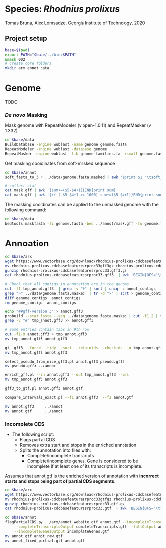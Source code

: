 # Species: _Rhodnius prolixus_

Tomas Bruna, Alex Lomsadze,
Georgia Institute of Technology,
2020

## Project setup

```bash
base=$(pwd)
export PATH="$base/../bin:$PATH"
umask 002
# Create core folders
mkdir arx annot data
```

# Genome

TODO

### _De novo_ Masking

Mask genome with RepeatModeler (v open-1.0.11) and RepeatMasker (v 1.332)

```bash
cd $base/data
BuildDatabase -engine wublast -name genome genome.fasta
RepeatModeler -engine wublast -database genome
RepeatMasker -engine wublast -lib genome-families.fa -xsmall genome.fasta
```

Get masking coordinates from soft-masked sequence

```bash
cd $base/annot
soft_fasta_to_3 < ../data/genome.fasta.masked | awk '{print $1 "\tsoft_masking\trepeat\t" $2+1 "\t" $3 "\t.\t.\t.\t." }' > mask.gff

# collect stat
cat mask.gff | awk '{sum+=($5-$4+1)}END{print sum}'
cat mask.gff | awk '{if ( $5-$4+1 >= 1000) sum+=($5-$4+1)}END{print sum}'
```

The masking coordinates can be applied to the unmasked genome with the following command:

```bash
cd $base/data
bedtools maskfasta -fi genome.fasta -bed ../annot/mask.gff -fo genome.fasta.masked -soft
```

# Annoation

```bash
cd $base/arx
wget https://www.vectorbase.org/download/rhodnius-prolixus-cdcbasefeaturesrproc33gff3gz
mv rhodnius-prolixus-cdcbasefeaturesrproc33gff3gz rhodnius-prolixus-cdcbasefeaturesrproc33.gff3.gz
gunzip rhodnius-prolixus-cdcbasefeaturesrproc33.gff3.gz
cat rhodnius-prolixus-cdcbasefeaturesrproc33.gff3  | awk 'BEGIN{OFS="\t"} {$1=$1 ".1";print}' > tmp_annot.gff3

# Check that all contigs in annotation are in the genome
cut -f1 tmp_annot.gff3  | grep -v "#" | sort | uniq  > annot_contigs
grep ">" ../data/genome.fasta.masked  | tr -d ">" | sort > genome_contigs
diff genome_contigs  annot_contigs
rm genome_contigs  annot_contigs

echo "##gff-version 3" > annot.gff3
probuild --stat_fasta --seq ../data/genome.fasta.masked | cut -f1,2 | tr -d '>' |  grep -v '^$' | awk '{print "##sequence-region  " $1 "  1 " $2}' >> annot.gff3
grep -v "#" tmp_annot.gff3 >> annot.gff3

# Some entries contain tabs in 9th row
cut -f1-9 annot.gff3 > tmp_annot.gff3
mv tmp_annot.gff3 annot.gff3

gt  gff3  -force  -tidy  -sort  -retainids  -checkids  -o tmp_annot.gff3  annot.gff3
mv tmp_annot.gff3 annot.gff3

select_pseudo_from_nice_gff3.pl annot.gff3 pseudo.gff3
mv pseudo.gff3 ../annot

enrich_gff.pl --in annot.gff3 --out tmp_annot.gff3 --cds
mv tmp_annot.gff3 annot.gff3

gff3_to_gtf.pl annot.gff3 annot.gtf

compare_intervals_exact.pl --f1 annot.gff3  --f2 annot.gtf

mv annot.gff3     ../annot
mv annot.gtf      ../annot
```

### Incomplete CDS

* The following script:
    * Flags partial CDS
    * Removes extra start and stops in the enriched annotation
    * Splits the annotation into files with:
        * Complete/incomplete transcripts
        * Complete/incomplete genes. Gene is considered to be incomplete if at least one of its transcripts is incomplete.

Assumes that annot.gtf is the enriched version of annotation with **incorrect starts and stops being part of partial CDS segments**.

```bash
cd $base/arx
wget https://www.vectorbase.org/download/rhodnius-prolixus-cdcbasefeaturesrproc33gtfgz
mv rhodnius-prolixus-cdcbasefeaturesrproc33gtfgz rhodnius-prolixus-cdcbasefeaturesrproc33.gtf.gz
gunzip rhodnius-prolixus-cdcbasefeaturesrproc33.gtf.gz
cat rhodnius-prolixus-cdcbasefeaturesrproc33.gtf  | awk 'BEGIN{OFS="\t"} {$1=$1 ".1";print}' > annot_website.gtf

cd $base/annot
flagPartialCDS.py ../arx/annot_website.gtf annot.gtf --incompleteTranscriptsOutput incompleteTranscripts.gtf \
    --completeTranscriptsOutput completeTranscripts.gtf --fullOutput annot_fixed_partial.gtf --completeGenesOutput completeGenes.gtf \
    --incompleteGenesOutput incompleteGenes.gtf
mv annot.gtf annot_raw.gtf
mv annot_fixed_partial.gtf annot.gtf
```
